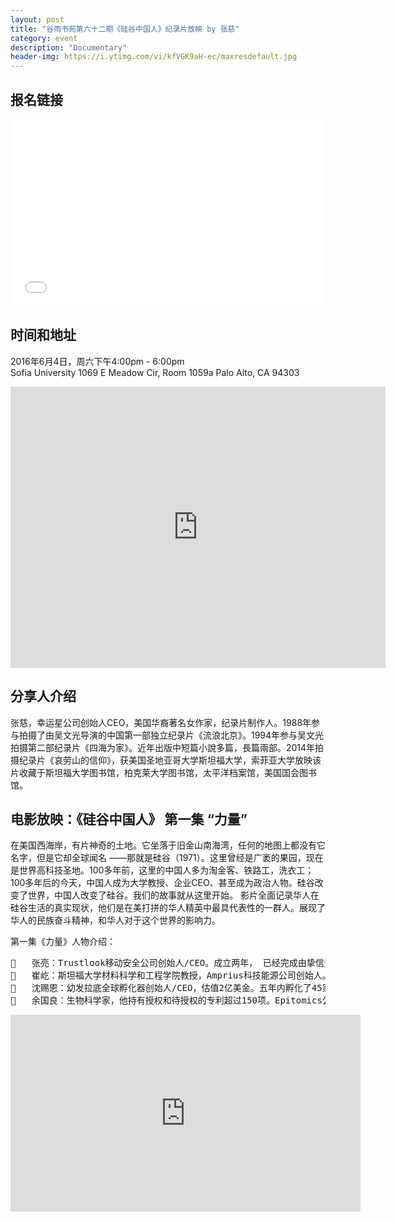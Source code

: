 ```yaml
---
layout: post
title: "谷雨书苑第六十二期《硅谷中国人》纪录片放映 by 张慈"
category: event
description: "Documentary"
header-img: https://i.ytimg.com/vi/kfVGK9aH-ec/maxresdefault.jpg
---
```


## 报名链接
<div style="width:100%; text-align:left;" ><iframe  src="//eventbrite.com/tickets-external?eid=25809220072ref=etckt" frameborder="0" height="300" width="100%" vspace="0" hspace="0" marginheight="5" marginwidth="5" scrolling="auto" allowtransparency="true"></iframe></div>

## 时间和地址
2016年6月4日，周六下午4:00pm - 6:00pm  
Sofia University 
1069 E Meadow Cir, Room 1059a
Palo Alto, CA 94303


<iframe src="https://www.google.com/maps/embed?pb=!1m18!1m12!1m3!1d3168.2886640621464!2d-122.11097368469227!3d37.43028497982375!2m3!1f0!2f0!3f0!3m2!1i1024!2i768!4f13.1!3m3!1m2!1s0x808fba40e35e1c17%3A0x791a0aa8b04e8896!2sSofia+University!5e0!3m2!1sen!2sus!4v1464769595805" width="600" height="450" frameborder="0" style="border:0" allowfullscreen></iframe>

## 分享人介绍

张慈，幸运星公司创始人CEO，美国华裔著名女作家，纪录片制作人。1988年参与拍摄了由吴文光导演的中国第一部独立纪录片《流浪北京》。1994年参与吴文光拍摄第二部纪录片《四海为家》。近年出版中短篇小說多篇，長篇兩部。2014年拍摄纪录片《哀劳山的信仰》，获美国圣地亚哥大学斯坦福大学，索菲亚大学放映该片收藏于斯坦福大学图书馆，柏克莱大学图书馆，太平洋档案馆，美国国会图书馆。

## 电影放映：《硅谷中国人》  第一集 “力量”
在美国西海岸，有片神奇的土地。它坐落于旧金山南海湾，任何的地图上都没有它名字，但是它却全球闻名 ——那就是硅谷（1971）。这里曾经是广袤的果园，现在是世界高科技圣地。100多年前，这里的中国人多为淘金客、铁路工，洗衣工；100多年后的今天，中国人成为大学教授、企业CEO、甚至成为政治人物。硅谷改变了世界，中国人改变了硅谷。我们的故事就从这里开始。
影片全面记录华人在硅谷生活的真实现状，他们是在美打拼的华人精英中最具代表性的一群人。展现了华人的民族奋斗精神，和华人对于这个世界的影响力。

第一集《力量》人物介绍：
<pre>
	张亮：Trustlook移动安全公司创始人/CEO。成立两年， 已经完成由挚信资本领投的 1700 万美元 A 轮融资。
	崔屹：斯坦福大学材料科学和工程学院教授，Amprius科技能源公司创始人。世界顶尖纳米材料科学家。PM2.5的过滤技术全球领先。
	沈赐恩：幼发拉底全球孵化器创始人/CEO，估值2亿美金。五年内孵化了45家公司，最大的公司估值50亿人民币。增长最快的项目在16个月内从500万到2亿美金 。
	余国良：生物科学家，他持有授权和待授权的专利超过150项。Epitomics公司创始人。中国国家副主席李源潮访问硅谷时，只看两家公司，一家是谷歌，一家就是Epitomics 
</pre>

<iframe width="560" height="315" src="https://www.youtube.com/embed/kfVGK9aH-ec" frameborder="0" allowfullscreen></iframe>
